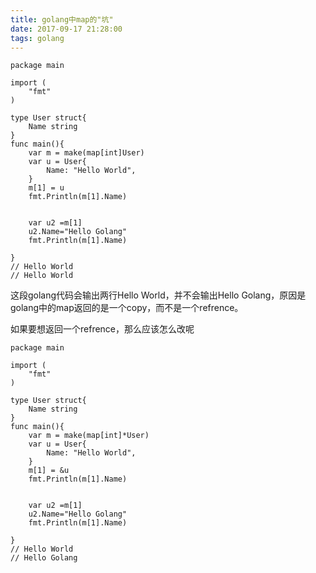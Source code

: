 ```yaml
---
title: golang中map的"坑"
date: 2017-09-17 21:28:00
tags: golang
---
```


```golang
package main

import (
	"fmt"
)

type User struct{
	Name string
}
func main(){
	var m = make(map[int]User)
	var u = User{
		Name: "Hello World",
	}
	m[1] = u
	fmt.Println(m[1].Name)
	
	
	var u2 =m[1]
	u2.Name="Hello Golang"
	fmt.Println(m[1].Name)
	
}
// Hello World
// Hello World
```

这段golang代码会输出两行Hello World，并不会输出Hello Golang，原因是golang中的map返回的是一个copy，而不是一个refrence。

如果要想返回一个refrence，那么应该怎么改呢
```golang 
package main

import (
	"fmt"
)

type User struct{
	Name string
}
func main(){
	var m = make(map[int]*User)
	var u = User{
		Name: "Hello World",
	}
	m[1] = &u
	fmt.Println(m[1].Name)
	
	
	var u2 =m[1]
	u2.Name="Hello Golang"
	fmt.Println(m[1].Name)
	
}
// Hello World
// Hello Golang
```